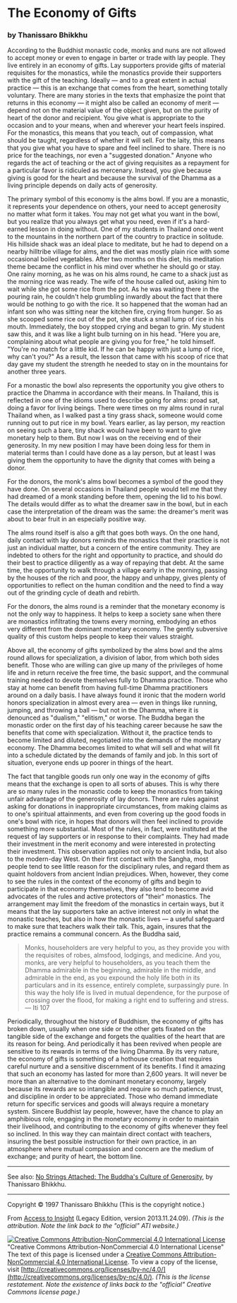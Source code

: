 # The Economy of Gifts
### by Thanissaro Bhikkhu

<!-- BEGIN COPYRIGHTED TEXT CHUNK -->
According to the Buddhist monastic code, monks and nuns are not allowed to accept money or even to engage in barter or trade with lay people. They live entirely in an economy of gifts. Lay supporters provide gifts of material requisites for the monastics, while the monastics provide their supporters with the gift of the teaching. Ideally — and to a great extent in actual practice — this is an exchange that comes from the heart, something totally voluntary. There are many stories in the texts that emphasize the point that returns in this economy — it might also be called an economy of merit — depend not on the material value of the object given, but on the purity of heart of the donor and recipient. You give what is appropriate to the occasion and to your means, when and wherever your heart feels inspired. For the monastics, this means that you teach, out of compassion, what should be taught, regardless of whether it will sell. For the laity, this means that you give what you have to spare and feel inclined to share. There is no price for the teachings, nor even a "suggested donation." Anyone who regards the act of teaching or the act of giving requisites as a repayment for a particular favor is ridiculed as mercenary. Instead, you give because giving is good for the heart and because the survival of the Dhamma as a living principle depends on daily acts of generosity.

The primary symbol of this economy is the alms bowl. If you are a monastic, it represents your dependence on others, your need to accept generosity no matter what form it takes. You may not get what you want in the bowl, but you realize that you always get what you need, even if it's a hard-earned lesson in doing without. One of my students in Thailand once went to the mountains in the northern part of the country to practice in solitude. His hillside shack was an ideal place to meditate, but he had to depend on a nearby hilltribe village for alms, and the diet was mostly plain rice with some occasional boiled vegetables. After two months on this diet, his meditation theme became the conflict in his mind over whether he should go or stay. One rainy morning, as he was on his alms round, he came to a shack just as the morning rice was ready. The wife of the house called out, asking him to wait while she got some rice from the pot. As he was waiting there in the pouring rain, he couldn't help grumbling inwardly about the fact that there would be nothing to go with the rice. It so happened that the woman had an infant son who was sitting near the kitchen fire, crying from hunger. So as she scooped some rice out of the pot, she stuck a small lump of rice in his mouth. Immediately, the boy stopped crying and began to grin. My student saw this, and it was like a light bulb turning on in his head. "Here you are, complaining about what people are giving you for free," he told himself. "You're no match for a little kid. If he can be happy with just a lump of rice, why can't you?" As a result, the lesson that came with his scoop of rice that day gave my student the strength he needed to stay on in the mountains for another three years.

For a monastic the bowl also represents the opportunity you give others to practice the Dhamma in accordance with their means. In Thailand, this is reflected in one of the idioms used to describe going for alms: proad sat, doing a favor for living beings. There were times on my alms round in rural Thailand when, as I walked past a tiny grass shack, someone would come running out to put rice in my bowl. Years earlier, as lay person, my reaction on seeing such a bare, tiny shack would have been to want to give monetary help to them. But now I was on the receiving end of their generosity. In my new position I may have been doing less for them in material terms than I could have done as a lay person, but at least I was giving them the opportunity to have the dignity that comes with being a donor.

For the donors, the monk's alms bowl becomes a symbol of the good they have done. On several occasions in Thailand people would tell me that they had dreamed of a monk standing before them, opening the lid to his bowl. The details would differ as to what the dreamer saw in the bowl, but in each case the interpretation of the dream was the same: the dreamer's merit was about to bear fruit in an especially positive way.

The alms round itself is also a gift that goes both ways. On the one hand, daily contact with lay donors reminds the monastics that their practice is not just an individual matter, but a concern of the entire community. They are indebted to others for the right and opportunity to practice, and should do their best to practice diligently as a way of repaying that debt. At the same time, the opportunity to walk through a village early in the morning, passing by the houses of the rich and poor, the happy and unhappy, gives plenty of opportunities to reflect on the human condition and the need to find a way out of the grinding cycle of death and rebirth.

For the donors, the alms round is a reminder that the monetary economy is not the only way to happiness. It helps to keep a society sane when there are monastics infiltrating the towns every morning, embodying an ethos very different from the dominant monetary economy. The gently subversive quality of this custom helps people to keep their values straight.

Above all, the economy of gifts symbolized by the alms bowl and the alms round allows for specialization, a division of labor, from which both sides benefit. Those who are willing can give up many of the privileges of home life and in return receive the free time, the basic support, and the communal training needed to devote themselves fully to Dhamma practice. Those who stay at home can benefit from having full-time Dhamma practitioners around on a daily basis. I have always found it ironic that the modern world honors specialization in almost every area — even in things like running, jumping, and throwing a ball — but not in the Dhamma, where it is denounced as "dualism," "elitism," or worse. The Buddha began the monastic order on the first day of his teaching career because he saw the benefits that come with specialization. Without it, the practice tends to become limited and diluted, negotiated into the demands of the monetary economy. The Dhamma becomes limited to what will sell and what will fit into a schedule dictated by the demands of family and job. In this sort of situation, everyone ends up poorer in things of the heart.

The fact that tangible goods run only one way in the economy of gifts means that the exchange is open to all sorts of abuses. This is why there are so many rules in the monastic code to keep the monastics from taking unfair advantage of the generosity of lay donors. There are rules against asking for donations in inappropriate circumstances, from making claims as to one's spiritual attainments, and even from covering up the good foods in one's bowl with rice, in hopes that donors will then feel inclined to provide something more substantial. Most of the rules, in fact, were instituted at the request of lay supporters or in response to their complaints. They had made their investment in the merit economy and were interested in protecting their investment. This observation applies not only to ancient India, but also to the modern-day West. On their first contact with the Sangha, most people tend to see little reason for the disciplinary rules, and regard them as quaint holdovers from ancient Indian prejudices. When, however, they come to see the rules in the context of the economy of gifts and begin to participate in that economy themselves, they also tend to become avid advocates of the rules and active protectors of "their" monastics. The arrangement may limit the freedom of the monastics in certain ways, but it means that the lay supporters take an active interest not only in what the monastic teaches, but also in how the monastic lives — a useful safeguard to make sure that teachers walk their talk. This, again, insures that the practice remains a communal concern. As the Buddha said,

> Monks, householders are very helpful to you, as they provide you with the requisites of robes, almsfood, lodgings, and medicine. And you, monks, are very helpful to householders, as you teach them the Dhamma admirable in the beginning, admirable in the middle, and admirable in the end, as you expound the holy life both in its particulars and in its essence, entirely complete, surpassingly pure. In this way the holy life is lived in mutual dependence, for the purpose of crossing over the flood, for making a right end to suffering and stress.
— Iti 107

Periodically, throughout the history of Buddhism, the economy of gifts has broken down, usually when one side or the other gets fixated on the tangible side of the exchange and forgets the qualities of the heart that are its reason for being. And periodically it has been revived when people are sensitive to its rewards in terms of the living Dhamma. By its very nature, the economy of gifts is something of a hothouse creation that requires careful nurture and a sensitive discernment of its benefits. I find it amazing that such an economy has lasted for more than 2,600 years. It will never be more than an alternative to the dominant monetary economy, largely because its rewards are so intangible and require so much patience, trust, and discipline in order to be appreciated. Those who demand immediate return for specific services and goods will always require a monetary system. Sincere Buddhist lay people, however, have the chance to play an amphibious role, engaging in the monetary economy in order to maintain their livelihood, and contributing to the economy of gifts whenever they feel so inclined. In this way they can maintain direct contact with teachers, insuring the best possible instruction for their own practice, in an atmosphere where mutual compassion and concern are the medium of exchange; and purity of heart, the bottom line.
<!-- #COPYRIGHTED_TEXT_CHUNK (END OF COPYRIGHTED TEXT CHUNK) -->

---

See also: [No Strings Attached: The Buddha's Culture of Generosity](/lib/authors/thanissaro/nostringsattached.md), by Thanissaro Bhikkhu.

---

Copyright © 1997 Thanissaro Bhikkhu (This is the copyright notice.)

From [Access to Insight](http://accesstoinsight.org/) (Legacy Edition, version 2013.11.24.09). *(This is the attribution. Note the link back to the "official" ATI website.)*

[![Creative Commons Attribution-NonCommercial 4.0 International License][copyright]](http://creativecommons.org/licenses/by-nc/4.0/) "Creative Commons Attribution-NonCommercial 4.0 International License" The text of this page is licensed under a [Creative Commons Attribution-NonCommercial 4.0 International License](http://creativecommons.org/licenses/by-nc/4.0/). To view a copy of the license, visit [http://creativecommons.org/licenses/by-nc/4.0/](http://creativecommons.org/licenses/by-nc/4.0/). *(This is the license restatement. Note the existence of links back to the "official" Creative Commons license page.)*

[copyright]: http://www.accesstoinsight.org/img/cc-by-nc-88x31.png